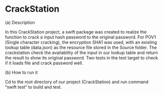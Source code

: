 # CrackStation

(a) Description 

In this CrackStation project, a swift package was created to realize the function to crack a input hash password to the original password. For POV1 (Single character cracking), the encryption SHA1 was used, with an existing lookup table (data.json) as the resource file stored in the Source folder. The crackstation check the availability of the input in our lookup table and return the result to show its original password. Two tests in the test target to check if it loads file and crack password well.

(b) How to run it 

Cd to the root directory of our project (CrackStation) and run command “swift test” to build and test. 
